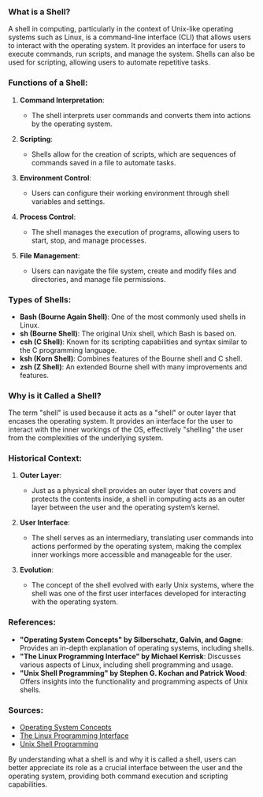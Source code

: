 ### What is a Shell?

A shell in computing, particularly in the context of Unix-like operating systems such as Linux, is a command-line interface (CLI) that allows users to interact with the operating system. It provides an interface for users to execute commands, run scripts, and manage the system. Shells can also be used for scripting, allowing users to automate repetitive tasks.

### Functions of a Shell:

1. **Command Interpretation**:
   - The shell interprets user commands and converts them into actions by the operating system.
   
2. **Scripting**:
   - Shells allow for the creation of scripts, which are sequences of commands saved in a file to automate tasks.

3. **Environment Control**:
   - Users can configure their working environment through shell variables and settings.

4. **Process Control**:
   - The shell manages the execution of programs, allowing users to start, stop, and manage processes.

5. **File Management**:
   - Users can navigate the file system, create and modify files and directories, and manage file permissions.

### Types of Shells:

- **Bash (Bourne Again Shell)**: One of the most commonly used shells in Linux.
- **sh (Bourne Shell)**: The original Unix shell, which Bash is based on.
- **csh (C Shell)**: Known for its scripting capabilities and syntax similar to the C programming language.
- **ksh (Korn Shell)**: Combines features of the Bourne shell and C shell.
- **zsh (Z Shell)**: An extended Bourne shell with many improvements and features.

### Why is it Called a Shell?

The term "shell" is used because it acts as a "shell" or outer layer that encases the operating system. It provides an interface for the user to interact with the inner workings of the OS, effectively "shelling" the user from the complexities of the underlying system.

### Historical Context:

1. **Outer Layer**:
   - Just as a physical shell provides an outer layer that covers and protects the contents inside, a shell in computing acts as an outer layer between the user and the operating system’s kernel.

2. **User Interface**:
   - The shell serves as an intermediary, translating user commands into actions performed by the operating system, making the complex inner workings more accessible and manageable for the user.

3. **Evolution**:
   - The concept of the shell evolved with early Unix systems, where the shell was one of the first user interfaces developed for interacting with the operating system.

### References:

- **"Operating System Concepts" by Silberschatz, Galvin, and Gagne**: Provides an in-depth explanation of operating systems, including shells.
- **"The Linux Programming Interface" by Michael Kerrisk**: Discusses various aspects of Linux, including shell programming and usage.
- **"Unix Shell Programming" by Stephen G. Kochan and Patrick Wood**: Offers insights into the functionality and programming aspects of Unix shells.

### Sources:

- [Operating System Concepts](https://www.amazon.com/Operating-System-Concepts-Abraham-Silberschatz/dp/1118063333)
- [The Linux Programming Interface](https://www.amazon.com/Linux-Programming-Interface-System-Handbook/dp/1593272200)
- [Unix Shell Programming](https://www.amazon.com/Unix-Shell-Programming-Stephen-Kochan/dp/0672324903)

By understanding what a shell is and why it is called a shell, users can better appreciate its role as a crucial interface between the user and the operating system, providing both command execution and scripting capabilities.
